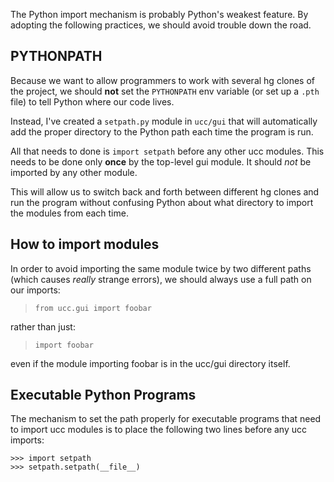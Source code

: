 The Python import mechanism is probably Python's weakest feature.  By adopting the following practices, we should avoid trouble down the road.

## PYTHONPATH ##

Because we want to allow programmers to work with several hg clones of the project, we should **not** set the `PYTHONPATH` env variable (or set up a `.pth` file) to tell Python where our code lives.

Instead, I've created a `setpath.py` module in `ucc/gui` that will automatically add the proper directory to the Python path each time the program is run.

All that needs to done is `import setpath` before any other ucc modules.  This needs to be done only **once** by the top-level gui module.  It should _not_ be imported by any other module.

This will allow us to switch back and forth between different hg clones and run the program without confusing Python about what directory to import the modules from each time.

## How to import modules ##

In order to avoid importing the same module twice by two different paths (which causes _really_ strange errors), we should always use a full path on our imports:

> `from ucc.gui import foobar`

rather than just:

> `import foobar`

even if the module importing foobar is in the ucc/gui directory itself.

## Executable Python Programs ##

The mechanism to set the path properly for executable programs that need to import ucc modules is to place the following two lines before any ucc imports:

```
>>> import setpath
>>> setpath.setpath(__file__)
```